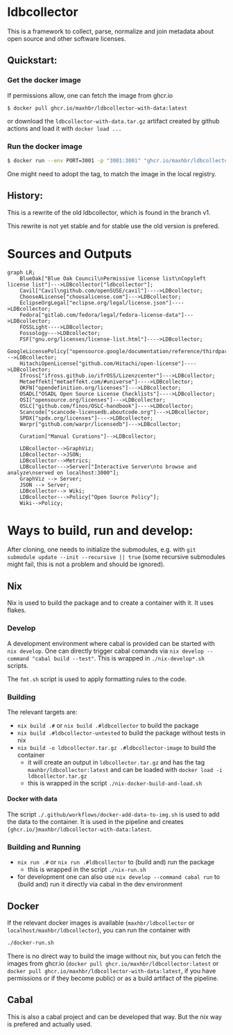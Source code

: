 # ldbcollector

This is a framework to collect, parse, normalize and join metadata about open source and other software licenses.

## Quickstart:

### Get the docker image

If permissions allow, one can fetch the image from ghcr.io
```
$ docker pull ghcr.io/maxhbr/ldbcollector-with-data:latest
```
or download the `ldbcollector-with-data.tar.gz` artifact created by github actions and load it with `docker load ...`

### Run the docker image

```bash
$ docker run --env PORT=3001 -p "3001:3001" "ghcr.io/maxhbr/ldbcollector-with-data:latest"
```
One might need to adopt the tag, to match the image in the local registry.

## History:
This is a rewrite of the old ldbcollector, which is found  in the branch v1.

This rewrite is not yet stable and for stable use the old version is prefered.

# Sources and Outputs

```mermaid
graph LR;
    BlueOak["Blue Oak Council\nPermissive license list\nCopyleft license list"]--->LDBcollector["ldbcollector"];
    Cavil["Cavil\ngithub.com/openSUSE/cavil"]---->LDBcollector;
    ChooseALicense["choosalicense.com"]--->LDBcollector;
    EclipseOrgLegal["eclipse.org/legal/license.json"]---->LDBcollector;
    Fedora["gitlab.com/fedora/legal/fedora-license-data"]--->LDBcollector;
    FOSSLight---->LDBcollector;
    Fossology--->LDBcollector;
    FSF["gnu.org/licenses/license-list.html"]---->LDBcollector;
    GoogleLicensePolicy["opensource.google/documentation/reference/thirdparty/licenses"]--->LDBcollector;
    HitachiOpenLicense["github.com/Hitachi/open-license"]---->LDBcollector;
    Ifross["ifross.github.io/ifrOSS/Lizenzcenter"]--->LDBcollector;
    Metaeffekt["metaeffekt.com/#universe"]---->LDBcollector;
    OKFN["opendefinition.org/licenses"]--->LDBcollector;
    OSADL["OSADL Open Source License Checklists"]---->LDBcollector;
    OSI["opensource.org/licenses"]--->LDBcollector;
    OSLC["github.com/finos/OSLC-handbook"]---->LDBcollector;
    Scancode["scancode-licensedb.aboutcode.org"]--->LDBcollector;
    SPDX["spdx.org/licenses"]---->LDBcollector;
    Warpr["github.com/warpr/licensedb"]--->LDBcollector;

    Curation["Manual Curations"]-->LDBcollector;

    LDBcollector-->GraphViz;
    LDBcollector-->JSON;
    LDBcollector-->Metrics;
    LDBcollector--->Server["Interactive Server\nto browse and analyze\nserved on localhost:3000"];
    GraphViz --> Server;
    JSON --> Server;
    LDBcollector--> Wiki;
    LDBcollector--->Policy["Open Source Policy"];
    Wiki-->Policy;
```

# Ways to build, run and develop:
After cloning, one needs to initialize the submodules, e.g. with `git submodule update --init --recursive || true` (some recursive submodules might fail, this is not a problem and should be ignored).

## Nix
Nix is used to build the package and to create a container with it. It uses flakes.

### Develop
A development environment where cabal is provided can be started with `nix develop`.
One can directly trigger cabal comands via `nix develop --command "cabal build --test"`.
This is wrapped in `./nix-develop*.sh` scripts.

The `fmt.sh` script is used to apply formatting rules to the code.

### Building
The relevant targets are:
- `nix build .#` or `nix build .#ldbcollector` to build the package
- `nix build .#ldbcollector-untested` to build the package without tests in nix
- `nix build -o ldbcollector.tar.gz .#ldbcollector-image` to build the container
  - it will create an output in `ldbcollector.tar.gz` and has the tag `maxhbr/ldbcollector:latest` and can be loaded with `docker load -i ldbcollector.tar.gz`
  - this is wrapped in the script `./nix-docker-build-and-load.sh`

#### Docker with data

The script `./.github/workflows/docker-add-data-to-img.sh` is used to add the data to the container. It is used in the pipeline and creates `{ghcr.io/}maxhbr/ldbcollector-with-data:latest`.

### Building and Running
- `nix run .#` or `nix run .#ldbcollector` to (build and) run the package
  - this is wrapped in the script `./nix-run.sh`
- for development one can also use `nix develop --command cabal run` to (build and) run it directly via cabal in the dev environment

## Docker
If the relevant docker images is available (`maxhbr/ldbcollector` or `localhost/maxhbr/ldbcollector`), you can run the container with

```bash
./docker-run.sh
```

There is no direct way to build the image without nix, but you can fetch the images from ghcr.io (`docker pull ghcr.io/maxhbr/ldbcollector:latest` or `docker pull ghcr.io/maxhbr/ldbcollector-with-data:latest`, if you have permissions or if they become public) or as a build artifact of the pipeline.

## Cabal
This is also a cabal project and can be developed that way. But the nix way is prefered and actually used.
